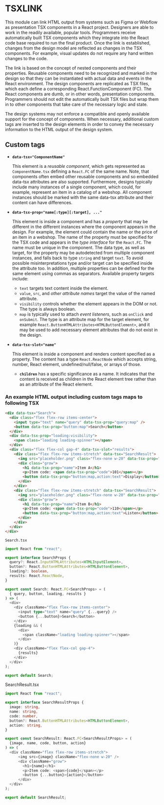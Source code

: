 # TSXLINK

This module can link HTML output from systems such as Figma or Webflow as
presentation TSX components in a React project. Designers are able to work in
the readily available, popular tools. Programmers receive automatically built
TSX components which they integrate into the React code base required to run
the final product. Once the link is established, changes from the design model
are reflected as changes in the TSX components. For example, visual updates do
not require any hand written changes to the code.

The link is based on the concept of nested components and their properties.
Reusable components need to be recognized and marked in the design so that
they can be instantiated with actual data and events in the React environment.
The design components are replicated as TSX files, which each define a
corresponding React.FunctionComponent (FC). The React components are dumb, or
in other words, presentation components. Programmers should not edit the
automatically built TSX files but wrap them in to other components that take
care of the necessary logic and state.

The design systems may not enforce a compatible and openly available support
for the concept of components. When necessary, additional custom tags are
inserted to the design elements in order to convey the necessary information
to the HTML output of the design system.

## Custom tags

* **`data-tsx="ComponentName"`**

    This element is a *reusable component*, which gets represented as
    `ComponentName.tsx` defining a `React.FC` of the same name. Note, that
    components often embed other reusable components and so embedded data-tsx
    attributes are also supported. Furthermore, designs typically include many
    instances of a single component, which could, for example, represent an
    item in a catalog of a webshop. All component instances should be marked
    with the same data-tsx attribute and their content can have differences.

* **`data-tsx-prop="name[:type][:target], ..."`**

    This element is inside a component and has a *property* that may be
    different in the different instances where the component appears in the
    design. For example, the element could contain the name or the price of an
    item in a webshop. The name of the property must be specified for the TSX
    code and appears in the *type interface* for the `React.FC`. The name must
    be unique in the component. The data type, as well as target, for the
    property may be autodetected from multiple component instances, and falls
    back to type `string` and target `text`. To avoid possible
    misinterpretations type and/or target can be specified inside the
    attribute too. In addition, multiple properties can be defined for the
    same element using commas as separators. Available property targets
    include:

    * `text` targets text content inside the element.
    * `value`, `src`, and *other attribute names* target the value of the named
    attribute.
    * `visibility` controls whether the element appears in the DOM or not. The
    type is always boolean.
    * `map` is typically used to attach *event listeners*, such as `onClick`
    and `onSubmit`. The type is an attribute map for the target element, for
    example `React.ButtonHTMLAttributes<HTMLButtonElement>`, and it may be
    used to add necessary element attributes that do not exist in the design.

* **`data-tsx-slot="name"`**

    This element is inside a component and renders content specified as a
    property. The content has a type `React.ReactNode` which accepts string,
    number, React element, undefined/null/false, or arrays of those.

    * **`children`** has a specific significance as a name. It indicates that
    the content is received as children in the React element tree rather than
    as an attribute of the React element.

### An example HTML output including custom tags maps to following TSX

```html
<div data-tsx="Search">
  <div class="flex flex-row items-center">
    <input type="text" name="query" data-tsx-prop="query:map" />
    <button data-tsx-prop="button:map">Search</button>
  </div>
  <div data-tsx-prop="loading:visibility">
    <span class="loading loading-spinner"></span>
  </div>
  <div class="flex flex-col gap-4" data-tsx-slot="results">
    <div class="flex flex-row items-stretch" data-tsx="SearchResult">
      <img src="placeholder.png" class="flex-none w-20" data-tsx-prop="image:src" />
      <div class="grow">
        <h1 data-tsx-prop="name">Item A</h1>
        <p>Item code: <span data-tsx-prop="code">101</span></p>
        <button data-tsx-prop="button:map,action:text">Display</button>
      </div>
    </div>
    <div class="flex flex-row items-stretch" data-tsx="SearchResult">
      <img src="placeholder.png" class="flex-none w-20" data-tsx-prop="image:src" />
      <div class="grow">
        <h1 data-tsx-prop="name">Item B</h1>
        <p>Item code: <span data-tsx-prop="code">110</span></p>
        <button data-tsx-prop="button:map,action:text">Listen</button>
      </div>
    </div>
  </div>
</div>
```
`Search.tsx`
```typescript
import React from "react";

export interface SearchProps {
  query?: React.InputHTMLAttributes<HTMLInputElement>,
  button?: React.ButtonHTMLAttributes<HTMLButtonElement>,
  loading?: boolean,
  results: React.ReactNode,
}

export const Search: React.FC<SearchProps> = (
  { query, button, loading, results }
) => (
  <div>
    <div className="flex flex-row items-center">
      <input type="text" name="query" {...query} />
      <button {...button}>Search</button>
    </div>
    {loading && (
      <div>
        <span className="loading loading-spinner"></span>
      </div>
    )}
    <div className="flex flex-col gap-4">
      {results}
    </div>
  </div>
);

export default Search;
```
SearchResult.tsx
```typescript
import React from "react";

export interface SearchResultProps {
  image: string,
  name: string,
  code: number,
  button?: React.ButtonHTMLAttributes<HTMLButtonElement>,
  action: string,
}

export const SearchResult: React.FC<SearchResultProps> = (
  {image, name, code, button, action}
) => (
  <div className="flex flex-row items-stretch">
      <img src={image} className="flex-none w-20" />
      <div className="grow">
        <h1>{name}</h1>
        <p>Item code: <span>{code}</span></p>
        <button {...button}>{action}</button>
      </div>
  </div>
);

export default SearchResult;
```
